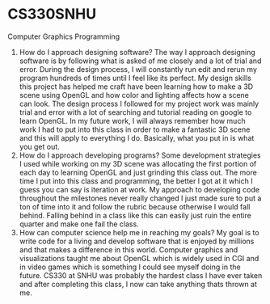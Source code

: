# CS330SNHU
Computer Graphics Programming
1. How do I approach designing software?
   The way I approach designing software is by following what is asked of me closely and a lot of trial and error. During the design process, I will constantly run edit and rerun my program hundreds of times until I feel like its perfect. My design skills this project has helped me craft have been learning how to make a 3D scene using OpenGL and how color and lighting affects how a scene can look. The design process I followed for my project work was mainly trial and error with a lot of searching and tutorial reading on google to learn OpenGL. In my future work, I will always remember how much work I had to put into this class in order to make a fantastic 3D scene and this will apply to everything I do. Basically, what you put in is what you get out. 
2. How do I approach developing programs?
   Some development strategies I used while working on my 3D scene was allocating the first portion of each day to learning OpenGL and just grinding this class out. The more time I put into this class and programming, the better I got at it which I guess you can say is iteration at work. My approach to developing code throughout the milestones never really changed I just made sure to put a ton of time into it and follow the rubric because otherwise I would fall behind. Falling behind in a class like this can easily just ruin the entire quarter and make one fail the class.
3. How can computer science help me in reaching my goals?
   My goal is to write code for a living and develop software that is enjoyed by millions and that makes a difference in this world. Computer graphics and visualizations taught me about OpenGL which is widely used in CGI and in video games which is something I could see myself doing in the future. CS330 at SNHU was probably the hardest class I have ever taken and after completing this class, I now can take anything thats thrown at me.
